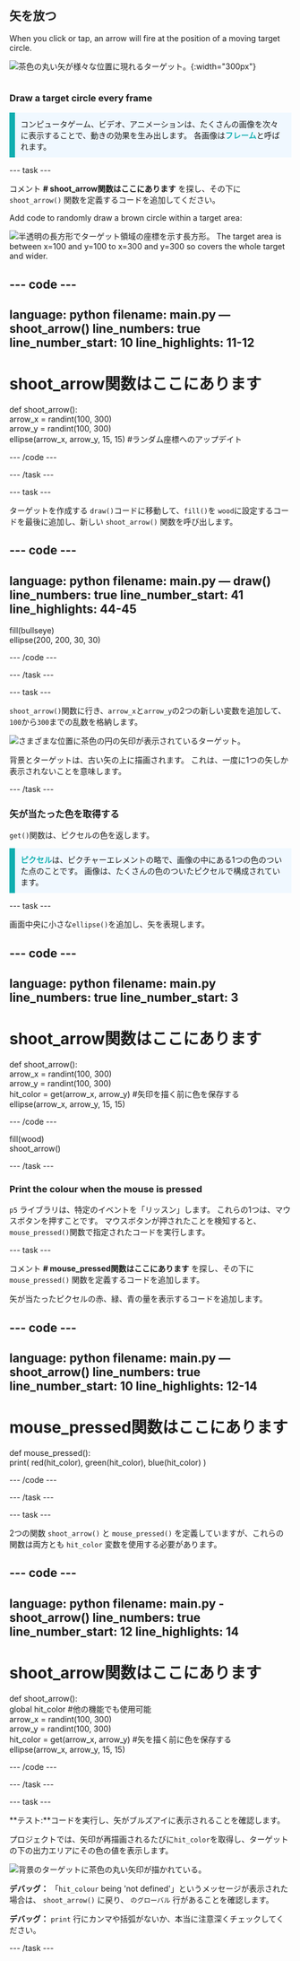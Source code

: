 ## 矢を放つ

<div style="display: flex; flex-wrap: wrap">
<div style="flex-basis: 200px; flex-grow: 1; margin-right: 15px;">
When you click or tap, an arrow will fire at the position of a moving target circle. 
</div>
<div>

![茶色の丸い矢が様々な位置に現れるターゲット。](images/fire_arrow.gif){:width="300px"}

</div>
</div>

### Draw a target circle every frame

<p style="border-left: solid; border-width:10px; border-color: #0faeb0; background-color: aliceblue; padding: 10px;"> コンピュータゲーム、ビデオ、アニメーションは、たくさんの画像を次々に表示することで、動きの効果を生み出します。 各画像は<span style="color: #0faeb0; font-weight: bold;">フレーム</span>と呼ばれます。   
</p>

--- task ---

コメント **# shoot_arrow関数はここにあります** を探し、その下に `shoot_arrow()` 関数を定義するコードを追加してください。

Add code to randomly draw a brown circle within a target area:

![半透明の長方形でターゲット領域の座標を示す長方形。 The target area is between x=100 and y=100 to x=300 and y=300 so covers the whole target and wider.](images/target_area.png)

--- code ---
---
language: python filename: main.py — shoot_arrow() line_numbers: true line_number_start: 10
line_highlights: 11-12
---
# shoot_arrow関数はここにあります
def shoot_arrow():    
arrow_x = randint(100, 300)   
arrow_y = randint(100, 300)    
ellipse(arrow_x, arrow_y, 15, 15) #ランダム座標へのアップデイト

--- /code ---

--- /task ---

--- task ---

ターゲットを作成する `draw()`コードに移動して、`fill()`を `wood`に設定するコードを最後に追加し、新しい `shoot_arrow()` 関数を呼び出します。

--- code ---
---
language: python filename: main.py — draw() line_numbers: true line_number_start: 41
line_highlights: 44-45
---
  fill(bullseye)    
ellipse(200, 200, 30, 30)

--- /code ---

--- /task ---

--- task ---

`shoot_arrow()`関数に行き、`arrow_x`と`arrow_y`の2つの新しい変数を追加して、`100`から`300`までの乱数を格納します。

![さまざまな位置に茶色の円の矢印が表示されているターゲット。](images/fire_arrow.gif)

背景とターゲットは、古い矢の上に描画されます。 これは、一度に1つの矢しか表示されないことを意味します。

--- /task ---

### 矢が当たった色を取得する

`get()`関数は、ピクセルの色を返します。

<p style="border-left: solid; border-width:10px; border-color: #0faeb0; background-color: aliceblue; padding: 10px;">
<span style="color: #0faeb0; font-weight: bold;">ピクセル</span>は、ピクチャーエレメントの略で、画像の中にある1つの色のついた点のことです。 画像は、たくさんの色のついたピクセルで構成されています。
</p>

--- task ---

画面中央に小さな`ellipse()`を追加し、矢を表現します。

--- code ---
---
language: python filename: main.py line_numbers: true
line_number_start: 3
---
# shoot_arrow関数はここにあります
def shoot_arrow():    
arrow_x = randint(100, 300)    
arrow_y = randint(100, 300)    
hit_color = get(arrow_x, arrow_y) #矢印を描く前に色を保存する   
ellipse(arrow_x, arrow_y, 15, 15)

--- /code ---

fill(wood)   
shoot_arrow()

--- /task ---

### Print the colour when the mouse is pressed

`p5` ライブラリは、特定のイベントを「リッスン」します。 これらの1つは、マウスボタンを押すことです。 マウスボタンが押されたことを検知すると、`mouse_pressed()`関数で指定されたコードを実行します。

--- task ---

コメント **# mouse_pressed関数はここにあります** を探し、その下に `mouse_pressed()` 関数を定義するコードを追加します。

矢が当たったピクセルの赤、緑、青の量を表示するコードを追加します。

--- code ---
---
language: python filename: main.py — shoot_arrow() line_numbers: true line_number_start: 10
line_highlights: 12-14
---

# mouse_pressed関数はここにあります
def mouse_pressed():    
print( red(hit_color), green(hit_color), blue(hit_color) )

--- /code ---

--- /task ---

--- task ---

2つの関数 `shoot_arrow()` と `mouse_pressed()` を定義していますが、これらの関数は両方とも `hit_color` 変数を使用する必要があります。

--- code ---
---
language: python filename: main.py - shoot_arrow() line_numbers: true line_number_start: 12
line_highlights: 14
---
# shoot_arrow関数はここにあります
def shoot_arrow():    
global hit_color #他の機能でも使用可能     
arrow_x = randint(100, 300)     
arrow_y = randint(100, 300)     
hit_color = get(arrow_x, arrow_y) #矢を描く前に色を保存する     
ellipse(arrow_x, arrow_y, 15, 15)

--- /code ---

--- /task ---

--- task ---

**テスト:**コードを実行し、矢がブルズアイに表示されることを確認します。

プロジェクトでは、矢印が再描画されるたびに`hit_color`を取得し、ターゲットの下の出力エリアにその色の値を表示します。

![背景のターゲットに茶色の丸い矢印が描かれている。](images/fire_arrow.gif)

**デバッグ：** 「`hit_colour` being 'not defined'」というメッセージが表示された場合は、 `shoot_arrow()` に戻り、 `のグローバル` 行があることを確認します。

**デバッグ：** `print` 行にカンマや括弧がないか、本当に注意深くチェックしてください。

--- /task ---



